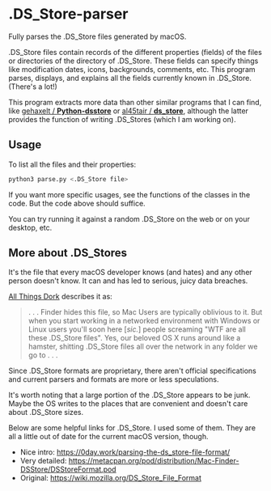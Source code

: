 # .DS_Store-parser
Fully parses the .DS_Store files generated by macOS.

.DS_Store files contain records of the different properties (fields) of the
files or directories of the directory of .DS_Store.  These fields can specify
things like modification dates, icons, backgrounds, comments, etc.  This
program parses, displays, and explains all the fields currently known in
.DS_Store.  (There's a lot!)

This program extracts more data than other similar programs that I can find,
like [gehaxelt /
**Python-dsstore**](https://github.com/gehaxelt/Python-dsstore) or [al45tair /
**ds_store**](https://github.com/al45tair/ds_store), although the latter
provides the function of writing .DS_Stores (which I am working on).

## Usage
To list all the files and their properties:
```sh
python3 parse.py <.DS_Store file>
```

If you want more specific usages, see the functions of the classes in the code.
But the code above should suffice.

You can try running it against a random .DS_Store on the web or on your
desktop, etc.

## More about .DS_Stores
It's the file that every macOS developer knows (and hates) and any other person
doesn't know.  It can and has led to serious, juicy data breaches.

[All Things
Dork](http://www.allthingsdork.com/random/2007/07/11/those-pesky-ds_store-files/)
describes it as:
> . . . Finder hides this file, so Mac Users are typically oblivious to it.
> But when you start working in a networked environment with Windows or Linux
> users you'll soon here [*sic.*] people screaming "WTF are all these .DS_Store
> files". Yes, our beloved OS X runs around like a hamster, shitting .DS_Store
> files all over the network in any folder we go to . . .

Since .DS_Store formats are proprietary, there aren't official specifications
and current parsers and formats are more or less speculations.

It's worth noting that a large portion of the .DS_Store appears to be junk.
Maybe the OS writes to the places that are convenient and doesn't care about
.DS_Store sizes.

Below are some helpful links for .DS_Store.  I used some of them.  They are all
a little out of date for the current macOS version, though.
- Nice intro:
https://0day.work/parsing-the-ds_store-file-format/
- Very detailed:
https://metacpan.org/pod/distribution/Mac-Finder-DSStore/DSStoreFormat.pod
- Original:
https://wiki.mozilla.org/DS_Store_File_Format

